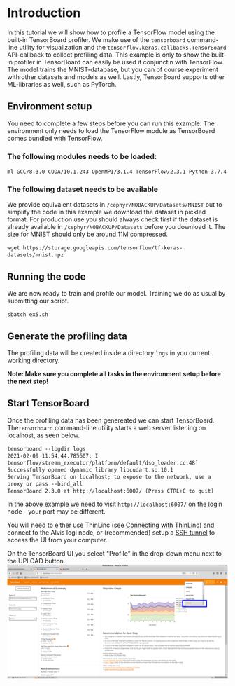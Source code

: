 # Introduction

In this tutorial we will show how to profile a TensorFlow model using the
built-in TensorBoard profiler.  We make use of the `tensorboard` command-line
utility for visualization and the `tensorflow.keras.callbacks.TensorBoard`
API-callback to collect profiling data. This example is only to show the built-in profiler
in TensorBoard can easily be used it conjunctin with TensorFlow. The model trains the
MNIST-database, but you can of course experiment with other datasets and models
as well. Lastly, TensorBoard supports other ML-libraries as well, such as PyTorch.

## Environment setup
You need to complete a few steps before you can run this example. The environment only
needs to load the TensorFlow module as TensorBoard comes bundled with TensorFlow.
### The following modules needs to be loaded:
```
ml GCC/8.3.0 CUDA/10.1.243 OpenMPI/3.1.4 TensorFlow/2.3.1-Python-3.7.4
```
### The following dataset needs to be available
We provide equivalent datasets in `/cephyr/NOBACKUP/Datasets/MNIST` but to
simplify the code in this example we download the dataset in pickled format.
For production use you should always check first if the dataset is already
available in `/cephyr/NOBACKUP/Datasets` before you download it. The size
for MNIST should only be around 11M compressed.
```
wget https://storage.googleapis.com/tensorflow/tf-keras-datasets/mnist.npz
```

## Running the code
We are now ready to train and profile our model. Training we do as usual by submitting our script.
```
sbatch ex5.sh
```

## Generate the profiling data
The profiling data will be created inside a directory `logs` in you current
working directory.

**Note: Make sure you complete all tasks in the environment setup before the next step!**

## Start TensorBoard
Once the profiling data has been genereated we can start TensorBoard.
The`tensorboard` command-line utility starts a web server listening on
localhost, as seen below. 
```
tensorboard --logdir logs
2021-02-09 11:54:44.785607: I tensorflow/stream_executor/platform/default/dso_loader.cc:48] Successfully opened dynamic library libcudart.so.10.1
Serving TensorBoard on localhost; to expose to the network, use a proxy or pass --bind_all
TensorBoard 2.3.0 at http://localhost:6007/ (Press CTRL+C to quit)
```
In the above example we need to visit `http://localhost:6007/` on the login
node - your port may be different.

You will need to either use ThinLinc (see [Connecting with ThinLinc](https://www.c3se.chalmers.se/documentation/remote_graphics/))
and connect to the Alvis logi node, or (recommended) setup a [SSH tunnel](https://www.c3se.chalmers.se/documentation/connecting/#use-ssh-tunnel-to-access-services)
to access the UI from your computer.

On the TensorBoard UI you select "Profile" in the drop-down menu next to the UPLOAD button.
![TensorBoard Profile](tb_profile.png)
